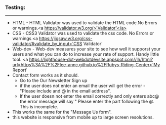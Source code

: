 ### Testing:
   ------------
   * HTML - HTML Validator was used to validate the HTML code.No Errors or warnings.<a https://validator.w3.org/>'Validator'</a>
   * CSS - CSS3 Validator was used to validate the css code.
   No Errors or warnings.<a https://jigsaw.w3.org/css-validator/#validate_by_input>'CSS Validator'</a>
   * Web-dev - Web-dev measures your site to see how well it supporst your users and what you can do to increase your rate of support. Handy little tool. <a https://lighthouse-dot-webdotdevsite.appspot.com//lh/html?url=https%3A%2F%2Flee-annc.github.io%2FRubys-Riding-Center>'My Report'</a>
* Contact form works as it should.
    * Go to the Our Newsletter Sign up
    * if the user does not enter an email the user will get the error - "Please include and @ in the email address".
    * If the user doesn not enter the email correctly and only enters abc@ the error message will say " Please enter the part following the @. This is incomplete.
* This works the same for the "Message Us form".
* this website is responsive from mobile up to large screen resolutions.